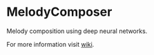 # MelodyComposer
Melody composition using deep neural networks.

For more information visit [wiki](https://github.com/CypHry/MelodyComposer/wiki).

